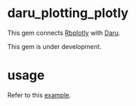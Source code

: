 # daru\_plotting\_plotly

This gem connects [Rbplotly](https://github.com/ash1day/rbplotly) with [Daru](https://github.com/SciRuby/daru).

This gem is under development.

# usage

Refer to this [example](http://nbviewer.jupyter.org/github/genya0407/daru_plotting_plotly/blob/master/examples/plots.ipynb).
